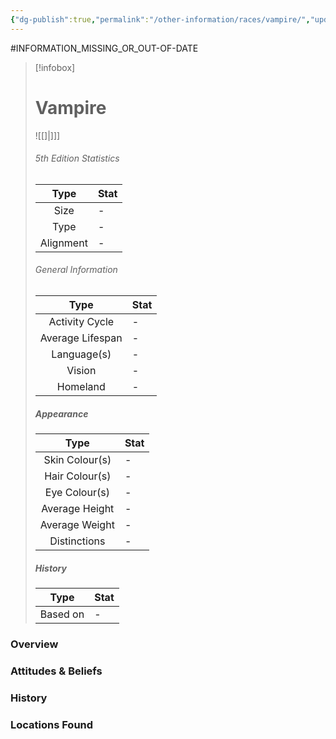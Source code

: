 ```yaml
---
{"dg-publish":true,"permalink":"/other-information/races/vampire/","updated":"2025-05-26T14:51:56.787+01:00"}
---
```


#INFORMATION_MISSING_OR_OUT-OF-DATE 
 >[!infobox]
> 
> #  Vampire
> ![[]\|]]]
> ###### 5th Edition Statistics
> 
>  Type | Stat |
> :----: | --- |
>  Size | - |
>  Type | - |
>  Alignment | - |
>  
> ###### General Information
> Type | Stat |
>  :----: | --- |
>  Activity Cycle | - |
>  Average Lifespan | - |
>  Language(s) | - |
>  Vision | - |
>  Homeland | - |
>
>##### Appearance
> Type | Stat |
>  :----: | --- |
>  Skin Colour(s) | - |
>  Hair Colour(s) | - |
>  Eye Colour(s) | - |
>  Average Height | - |
>  Average Weight | - |
>  Distinctions | - |
>
>##### History
>Type | Stat |
>  :----: | --- |
>  Based on | - |

### Overview


### Attitudes & Beliefs


### History


### Locations Found
